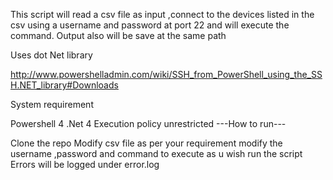 This script will read a csv file as input ,connect to the devices listed in the csv using a username and password at port 22 and will execute the command. Output also will be save at the same path

Uses dot Net library

http://www.powershelladmin.com/wiki/SSH_from_PowerShell_using_the_SSH.NET_library#Downloads

System requirement

Powershell 4
.Net 4
Execution policy unrestricted
---How to run---

Clone the repo
Modify csv file as per your requirement
modify the username ,password and command to execute as u wish
run the script
Errors will be logged under error.log



